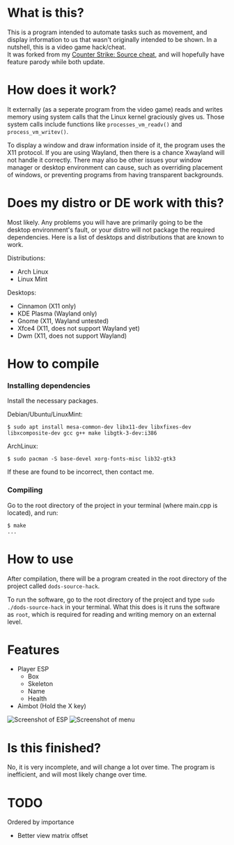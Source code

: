 # What is this?
This is a program intended to automate tasks such as movement, and display information to us that wasn't originally intended to be shown. In a nutshell, this is a video game hack/cheat.  
It was forked from my [Counter Strike: Source cheat](https://github.com/yoshisaac/CounterStrikeSource-Linux-Trainer), and will hopefully have feature parody while both update.  

# How does it work?
It externally (as a seperate program from the video game) reads and writes memory using system calls that the Linux kernel graciously gives us. Those system calls include functions like `processes_vm_readv()` and `process_vm_writev()`. 
  
To display a window and draw information inside of it, the program uses the X11 protocol. If you are using Wayland, then there is a chance Xwayland will not handle it correctly. There may also be other issues your window manager or desktop environment can cause, such as overriding placement of windows, or preventing programs from having transparent backgrounds.

# Does my distro or DE work with this?
Most likely. Any problems you will have are primarily going to be the desktop environment's fault, or your distro will not package the required dependencies. Here is a list of desktops and distributions that are known to work.  
  
Distributions:  
- Arch Linux  
- Linux Mint  
  
Desktops:  
- Cinnamon (X11 only)  
- KDE Plasma (Wayland only)  
- Gnome (X11, Wayland untested)  
- Xfce4 (X11, does not support Wayland yet)  
- Dwm (X11, does not support Wayland)  

# How to compile
  
### Installing dependencies
Install the necessary packages.  
  
Debian/Ubuntu/LinuxMint:

```console
$ sudo apt install mesa-common-dev libx11-dev libxfixes-dev libxcomposite-dev gcc g++ make libgtk-3-dev:i386
```
ArchLinux:  

```console
$ sudo pacman -S base-devel xorg-fonts-misc lib32-gtk3
```

If these are found to be incorrect, then contact me.  
  
### Compiling
Go to the root directory of the project in your terminal (where main.cpp is located), and run:  

```console
$ make
...
```

# How to use
After compilation, there will be a program created in the root directory of the project called `dods-source-hack`.

To run the software, go to the root directory of the project and type `sudo ./dods-source-hack` in your terminal. What this does is it runs the software as `root`, which is required for reading and writing memory on an external level.  

# Features
- Player ESP  
  * Box  
  * Skeleton
  * Name  
  * Health  
- Aimbot (Hold the X key)  

![Screenshot of ESP](https://r2.e-z.host/bb3dfc85-7f7f-4dcb-8b0b-3a4af0aa57e4/7lrpr154rns0r6r6f5.png)
![Screenshot of menu](https://r2.e-z.host/bb3dfc85-7f7f-4dcb-8b0b-3a4af0aa57e4/6sotxvotu5oqyrw7jc.png)

# Is this finished?
No, it is very incomplete, and will change a lot over time. The program is inefficient, and will most likely change over time.

# TODO
Ordered by importance
- Better view matrix offset
